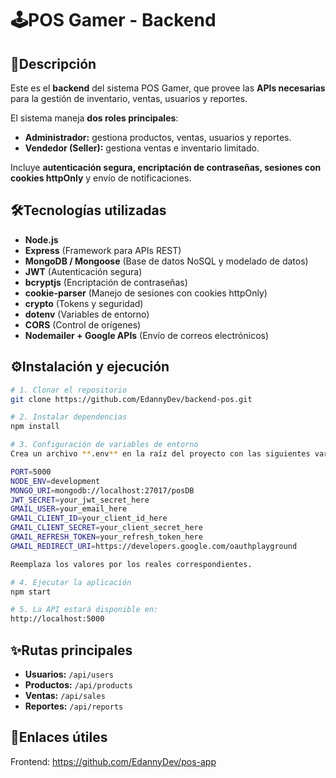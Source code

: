 # 🕹️POS Gamer - Backend  

## 📌Descripción  
Este es el **backend** del sistema POS Gamer, que provee las **APIs necesarias** para la gestión de inventario, ventas, usuarios y reportes.  

El sistema maneja **dos roles principales**:  
- **Administrador:** gestiona productos, ventas, usuarios y reportes.  
- **Vendedor (Seller):** gestiona ventas e inventario limitado.  

Incluye **autenticación segura, encriptación de contraseñas, sesiones con cookies httpOnly** y envío de notificaciones.  

## 🛠️Tecnologías utilizadas  

- **Node.js**  
- **Express** (Framework para APIs REST)  
- **MongoDB / Mongoose** (Base de datos NoSQL y modelado de datos)  
- **JWT** (Autenticación segura)  
- **bcryptjs** (Encriptación de contraseñas)  
- **cookie-parser** (Manejo de sesiones con cookies httpOnly)  
- **crypto** (Tokens y seguridad)  
- **dotenv** (Variables de entorno)  
- **CORS** (Control de orígenes)  
- **Nodemailer + Google APIs** (Envío de correos electrónicos)  

## ⚙️Instalación y ejecución  

```bash
# 1. Clonar el repositorio
git clone https://github.com/EdannyDev/backend-pos.git

# 2. Instalar dependencias
npm install

# 3. Configuración de variables de entorno
Crea un archivo **.env** en la raíz del proyecto con las siguientes variables:

PORT=5000
NODE_ENV=development
MONGO_URI=mongodb://localhost:27017/posDB
JWT_SECRET=your_jwt_secret_here
GMAIL_USER=your_email_here
GMAIL_CLIENT_ID=your_client_id_here
GMAIL_CLIENT_SECRET=your_client_secret_here
GMAIL_REFRESH_TOKEN=your_refresh_token_here
GMAIL_REDIRECT_URI=https://developers.google.com/oauthplayground

Reemplaza los valores por los reales correspondientes.

# 4. Ejecutar la aplicación
npm start

# 5. La API estará disponible en:
http://localhost:5000

```

## ✨Rutas principales

* **Usuarios:** `/api/users`
* **Productos:** `/api/products`
* **Ventas:** `/api/sales`
* **Reportes:** `/api/reports`

## 🔗Enlaces útiles

Frontend: https://github.com/EdannyDev/pos-app
